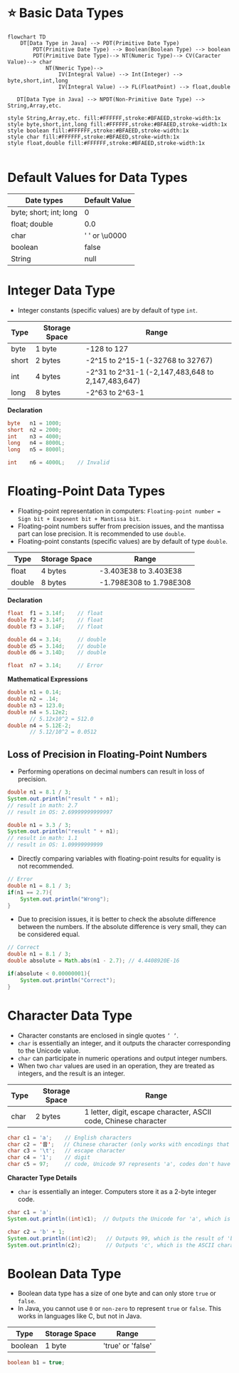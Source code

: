 # ⭐ Basic Data Types

```mermaid
flowchart TD
    DT[Data Type in Java] --> PDT(Primitive Date Type)
    	PDT(Primitive Date Type) --> Boolean(Boolean Type) --> boolean
    	PDT(Primitive Date Type)--> NT(Numeric Type)--> CV(Caracter Value)--> char
    		NT(Nmeric Type)--> 
    			IV(Integral Value) --> Int(Integer) --> byte,short,int,long
    			IV(Integral Value) --> FL(FloatPoint) --> float,double
    	
   DT[Data Type in Java] --> NPDT(Non-Primitive Date Type) --> String,Array,etc.
   
style String,Array,etc. fill:#FFFFFF,stroke:#BFAEED,stroke-width:1x
style byte,short,int,long fill:#FFFFFF,stroke:#BFAEED,stroke-width:1x
style boolean fill:#FFFFFF,stroke:#BFAEED,stroke-width:1x
style char fill:#FFFFFF,stroke:#BFAEED,stroke-width:1x
style float,double fill:#FFFFFF,stroke:#BFAEED,stroke-width:1x
    
```



# Default Values for Data Types

| Date types | Default Value |
| --- | --- |
| byte; short; int; long | 0 |
| float; double | 0.0 |
| char | ' ' or \u0000 |
| boolean | false |
| String | null |



# Integer Data Type

- Integer constants (specific values) are by default of type `int`.

| Type | Storage Space | Range |
| --- | --- | --- |
| byte | 1 byte | -128 to 127 |
| short | 2 bytes | -2^15 to 2^15-1 (-32768 to 32767) |
| int | 4 bytes | -2^31 to 2^31-1 (-2,147,483,648 to 2,147,483,647) |
| long | 8 bytes | -2^63 to 2^63-1 |

**Declaration**

```java
byte   n1 = 1000;
short  n2 = 2000;
int    n3 = 4000;
long   n4 = 8000L;
long   n5 = 8000l;

int    n6 = 4000L;    // Invalid
```


# Floating-Point Data Types

- Floating-point representation in computers: `Floating-point number = Sign bit + Exponent bit + Mantissa bit`.
- Floating-point numbers suffer from precision issues, and the mantissa part can lose precision. It is recommended to use `double`.
- Floating-point constants (specific values) are by default of type `double`.

| Type | Storage Space | Range |
| --- | --- | --- |
| float  | 4 bytes | -3.403E38 to 3.403E38 |
| double  | 8 bytes | -1.798E308 to 1.798E308 |

**Declaration**

```java
float  f1 = 3.14f;    // float
double f2 = 3.14f;    // float
double f3 = 3.14F;    // float

double d4 = 3.14;     // double
double d5 = 3.14d;    // double
double d6 = 3.14D;    // double

float  n7 = 3.14;     // Error
```

**Mathematical Expressions**

```java
double n1 = 0.14;
double n2 = .14;
double n3 = 123.0;
double n4 = 5.12e2;  
       // 5.12x10^2 = 512.0
double n4 = 5.12E-2;  
       // 5.12/10^2 = 0.0512
```

## **Loss of Precision in Floating-Point Numbers**

- Performing operations on decimal numbers can result in loss of precision.

```java
double n1 = 8.1 / 3;  
System.out.println("result " + n1);
// result in math: 2.7
// result in OS: 2.69999999999997
```

```java
double n1 = 3.3 / 3;  
System.out.println("result " + n1);
// result in math: 1.1
// result in OS: 1.09999999999
```

- Directly comparing variables with floating-point results for equality is not recommended.

```java
// Error
double n1 = 8.1 / 3;
if(n1 == 2.7){ 
    System.out.println("Wrong");
}
```

- Due to precision issues, it is better to check the absolute difference between the numbers. If the absolute difference is very small, they can be considered equal.

```java
// Correct
double n1 = 8.1 / 3;
double absolute = Math.abs(n1 - 2.7); // 4.4408920E-16

if(absolute < 0.00000001){ 
    System.out.println("Correct");
}
```



# Character Data Type

- Character constants are enclosed in single quotes `’ ’`.
- `char` is essentially an integer, and it outputs the character corresponding to the Unicode value.
- `char` can participate in numeric operations and output integer numbers.
- When two `char` values are used in an operation, they are treated as integers, and the result is an integer.

| Type | Storage Space | Range |
| --- | --- | --- |
| char | 2 bytes | 1 letter, digit, escape character, ASCII code, Chinese character |

```java
char c1 = 'a';    // English characters
char c2 = '音';   // Chinese character (only works with encodings that include Chinese characters)
char c3 = '\t';   // escape character 
char c4 = '1';    // digit
char c5 = 97;     // code, Unicode 97 represents 'a', codes don't have single quotes ''
```

**Character Type Details**

- `char` is essentially an integer. Computers store it as a 2-byte integer code.

```java
char c1 = 'a';
System.out.println((int)c1);  // Outputs the Unicode for 'a', which is 97

char c2 = 'b' + 1;
System.out.println((int)c2);   // Outputs 99, which is the result of 'b' (98) + 1
System.out.println(c2);        // Outputs 'c', which is the ASCII character corresponding to 99
```

# Boolean Data Type

- Boolean data type has a size of one byte and can only store `true` or `false`.
- In Java, you cannot use `0` or `non-zero` to represent `true` or `false`. This works in languages like C, but not in Java.

| Type | Storage Space | Range |
| --- | --- | --- |
| boolean | 1 byte | 'true' or 'false' |

```java
boolean b1 = true;
```